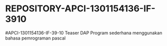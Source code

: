 # REPOSITORY-APCI-1301154136-IF-3910
#APCI-1301154136-IF-39-10
            Teaser DAP
            Program sederhana menggunakan bahasa pemrograman pascal
